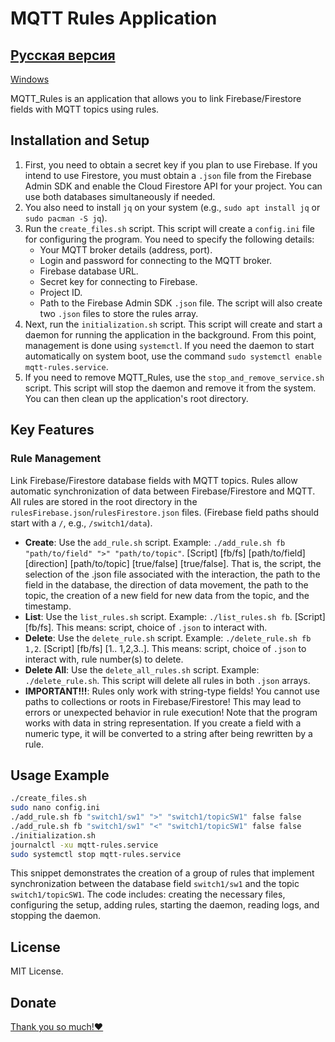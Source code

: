 # MQTT Rules Application

[Русская версия](README.ru.md)
---
[Windows](https://github.com/Naillin/MQTT_Client.git)

MQTT_Rules is an application that allows you to link Firebase/Firestore fields with MQTT topics using rules.

## Installation and Setup

1. First, you need to obtain a secret key if you plan to use Firebase. If you intend to use Firestore, you must obtain a `.json` file from the Firebase Admin SDK and enable the Cloud Firestore API for your project. You can use both databases simultaneously if needed.
2. You also need to install `jq` on your system (e.g., `sudo apt install jq` or `sudo pacman -S jq`).
3. Run the `create_files.sh` script. This script will create a `config.ini` file for configuring the program. You need to specify the following details:
   - Your MQTT broker details (address, port).
   - Login and password for connecting to the MQTT broker.
   - Firebase database URL.
   - Secret key for connecting to Firebase.
   - Project ID.
   - Path to the Firebase Admin SDK `.json` file.
   The script will also create two `.json` files to store the rules array.
4. Next, run the `initialization.sh` script. This script will create and start a daemon for running the application in the background. From this point, management is done using `systemctl`. If you need the daemon to start automatically on system boot, use the command `sudo systemctl enable mqtt-rules.service`.
5. If you need to remove MQTT_Rules, use the `stop_and_remove_service.sh` script. This script will stop the daemon and remove it from the system. You can then clean up the application's root directory.

## Key Features

### Rule Management

Link Firebase/Firestore database fields with MQTT topics. Rules allow automatic synchronization of data between Firebase/Firestore and MQTT. All rules are stored in the root directory in the `rulesFirebase.json`/`rulesFirestore.json` files. (Firebase field paths should start with a `/`, e.g., `/switch1/data`).
- **Create**: Use the `add_rule.sh` script. Example: `./add_rule.sh fb "path/to/field" ">" "path/to/topic"`. [Script] [fb/fs] [path/to/field] [direction] [path/to/topic] [true/false] [true/false]. That is, the script, the selection of the .json file associated with the interaction, the path to the field in the database, the direction of data movement, the path to the topic, the creation of a new field for new data from the topic, and the timestamp.
- **List**: Use the `list_rules.sh` script. Example: `./list_rules.sh fb`. [Script] [fb/fs]. This means: script, choice of `.json` to interact with.
- **Delete**: Use the `delete_rule.sh` script. Example: `./delete_rule.sh fb 1,2`. [Script] [fb/fs] [1.. 1,2,3..]. This means: script, choice of `.json` to interact with, rule number(s) to delete.
- **Delete All**: Use the `delete_all_rules.sh` script. Example: `./delete_rule.sh`. This script will delete all rules in both `.json` arrays.
- **IMPORTANT!!!**: Rules only work with string-type fields! You cannot use paths to collections or roots in Firebase/Firestore! This may lead to errors or unexpected behavior in rule execution! Note that the program works with data in string representation. If you create a field with a numeric type, it will be converted to a string after being rewritten by a rule.

## Usage Example

```bash
./create_files.sh
sudo nano config.ini
./add_rule.sh fb "switch1/sw1" ">" "switch1/topicSW1" false false
./add_rule.sh fb "switch1/sw1" "<" "switch1/topicSW1" false false
./initialization.sh
journalctl -xu mqtt-rules.service
sudo systemctl stop mqtt-rules.service
```
This snippet demonstrates the creation of a group of rules that implement synchronization between the database field `switch1/sw1` and the topic `switch1/topicSW1`. The code includes: creating the necessary files, configuring the setup, adding rules, starting the daemon, reading logs, and stopping the daemon.

## License

MIT License.

## Donate

[Thank you so much!❤️](https://boosty.to/naillin/donate)
